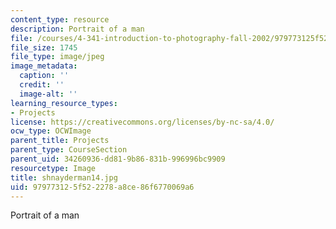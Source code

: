 ```yaml
---
content_type: resource
description: Portrait of a man
file: /courses/4-341-introduction-to-photography-fall-2002/979773125f522278a8ce86f6770069a6_shnayderman14.jpg
file_size: 1745
file_type: image/jpeg
image_metadata:
  caption: ''
  credit: ''
  image-alt: ''
learning_resource_types:
- Projects
license: https://creativecommons.org/licenses/by-nc-sa/4.0/
ocw_type: OCWImage
parent_title: Projects
parent_type: CourseSection
parent_uid: 34260936-dd81-9b86-831b-996996bc9909
resourcetype: Image
title: shnayderman14.jpg
uid: 97977312-5f52-2278-a8ce-86f6770069a6
---
```

Portrait of a man